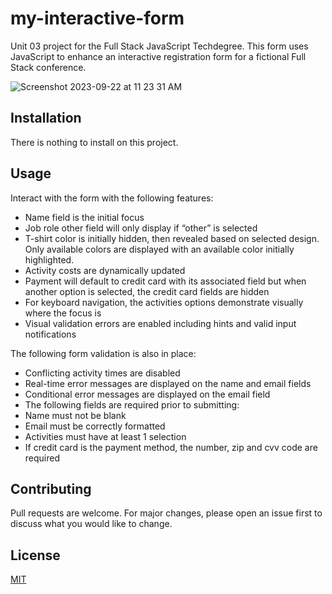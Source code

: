 # my-interactive-form
Unit 03 project for the Full Stack JavaScript Techdegree. This form uses JavaScript to enhance an interactive registration form for a fictional Full Stack conference.

![Screenshot 2023-09-22 at 11 23 31 AM](https://github.com/tamarabuilds/my-interactive-form/assets/98510821/0cb7e23f-54cb-444b-9b5d-2624263a0d59)


## Installation

There is nothing to install on this project.

## Usage

Interact with the form with the following features:
* Name field is the initial focus
* Job role other field will only display if “other” is selected
* T-shirt color is initially hidden, then revealed based on selected design. Only available colors are displayed with an available color initially highlighted.
* Activity costs are dynamically updated
* Payment will default to credit card with its associated field but when another option is selected, the credit card fields are hidden
* For keyboard navigation, the activities options demonstrate visually where the focus is
* Visual validation errors are enabled including hints and valid input notifications

The following form validation is also in place:
* Conflicting activity times are disabled
* Real-time error messages are displayed on the name and email fields
* Conditional error messages are displayed on the email field
* The following fields are required prior to submitting:
* Name must not be blank
* Email must be correctly formatted
* Activities must have at least 1 selection
* If credit card is the payment method, the number, zip and cvv code are required

## Contributing

Pull requests are welcome. For major changes, please open an issue first
to discuss what you would like to change.


## License

[MIT](https://choosealicense.com/licenses/mit/)
